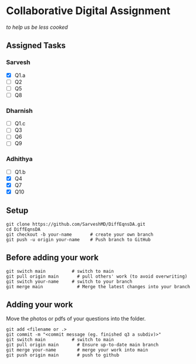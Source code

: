 # Collaborative Digital Assignment

_to help us be less cooked_

## Assigned Tasks

### Sarvesh

-   [x] Q1.a
-   [ ] Q2
-   [ ] Q5
-   [ ] Q8

### Dharnish

-   [ ] Q1.c
-   [ ] Q3
-   [ ] Q6
-   [ ] Q9

### Adhithya

-   [ ] Q1.b
-   [x] Q4
-   [x] Q7
-   [x] Q10

## Setup

```
git clone https://github.com/SarveshMD/DiffEqnsDA.git
cd DiffEqnsDA
git checkout -b your-name       # create your own branch
git push -u origin your-name    # Push branch to GitHub
```

## Before adding your work

```
git switch main          # switch to main
git pull origin main       # pull others' work (to avoid overwriting)
git switch your-name     # switch to your branch
git merge main             # Merge the latest changes into your branch
```

## Adding your work

Move the photos or pdfs of your questions into the folder.

```
git add <filename or .>
git commit -m "<commit message (eg. finished q3 a subdiv)>"
git switch main          # switch to main
git pull origin main       # Ensure up-to-date main branch
git merge your-name        # merge your work into main
git push origin main       # push to github
```
